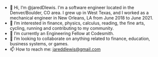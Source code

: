 - 👋 Hi, I’m @jaredDlewis. I'm a software engineer located in the Denver/Boulder, CO area. I grew up in West Texas, and I worked as a mechanical engineer in New Orleans, LA from June 2018 to June 2021. 
- 👀 I’m interested in finance, physics, calculus, reading, the fine arts, cycling, running and contributing to my community.
- 🌱 I’m currently an Engineering Fellow at Codesmith.
- 💞️ I’m looking to collaborate on anything related to finance, education, business systems, or games.
- 📫 How to reach me: jareddlewis@gmail.com

<!---
jaredDlewis/jaredDlewis is a ✨ special ✨ repository because its `README.md` (this file) appears on your GitHub profile.
You can click the Preview link to take a look at your changes.
--->
